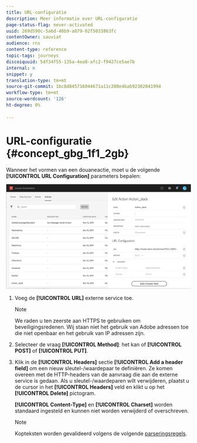 ```yaml
---
title: URL-configuratie
description: Meer informatie over URL-configuratie
page-status-flag: never-activated
uuid: 269d590c-5a6d-40b9-a879-02f5033863fc
contentOwner: sauviat
audience: rns
content-type: reference
topic-tags: journeys
discoiquuid: 5df34f55-135a-4ea8-afc2-f9427ce5ae7b
internal: n
snippet: y
translation-type: tm+mt
source-git-commit: 1bc8d845716044671a11c200e4bab92302841994
workflow-type: tm+mt
source-wordcount: '126'
ht-degree: 0%

---
```



# URL-configuratie {#concept_gbg_1f1_2gb}

Wanneer het vormen van een douaneactie, moet u de volgende **[!UICONTROL URL Configuration]** parameters bepalen:

![](../assets/journeyurlconfiguration.png)

1. Voeg de **[!UICONTROL URL]** externe service toe.

   >[!NOTE]
   >
   >We raden u ten zeerste aan HTTPS te gebruiken om beveiligingsredenen. Wij staan niet het gebruik van Adobe adressen toe die niet openbaar en het gebruik van IP adressen zijn.

1. Selecteer de vraag **[!UICONTROL Method]**: het kan of **[!UICONTROL POST]** of **[!UICONTROL PUT]**.
1. Klik in de **[!UICONTROL Headers]** sectie **[!UICONTROL Add a header field]** om een nieuw sleutel-/waardepaar te definiëren. Ze komen overeen met de HTTP-headers van de aanvraag die aan de externe service is gedaan. Als u sleutel-/waardeparen wilt verwijderen, plaatst u de cursor in het **[!UICONTROL Headers]** veld en klikt u op het **[!UICONTROL Delete]** pictogram.

   **[!UICONTROL Content-Type]** en **[!UICONTROL Charset]** worden standaard ingesteld en kunnen niet worden verwijderd of overschreven.

   >[!NOTE]
   >
   >Kopteksten worden gevalideerd volgens de volgende [parseringsregels](https://tools.ietf.org/html/rfc7230#section-3.2.4).
